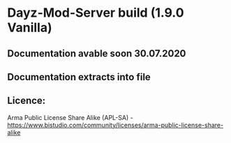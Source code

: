 # Dayz-Mod-Server build (1.9.0 Vanilla) 

## Documentation avable soon 30.07.2020
Documentation extracts into file
------------------------------
Licence:
--------------------------
Arma Public License Share Alike (APL-SA) - https://www.bistudio.com/community/licenses/arma-public-license-share-alike
